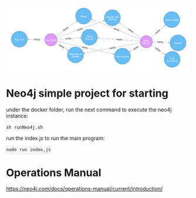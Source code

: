 ![Neo4j](./_media/neo4j.png)

# Neo4j simple project for starting
under the docker folder, run the next command to execute the neo4j instance: 
```
sh runNeo4j.sh
```

run the index.js to run the main program:
```
node run index.js 
```


# Operations Manual
https://neo4j.com/docs/operations-manual/current/introduction/
